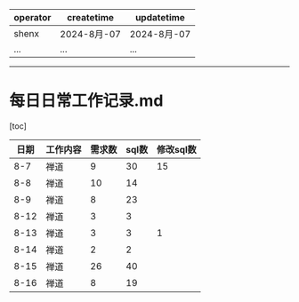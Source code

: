 | operator | createtime | updatetime |
| ---- | ---- | ---- |
| shenx | 2024-8月-07 | 2024-8月-07  |
| ... | ... | ... |
---
# 每日日常工作记录.md

[toc]

| 日期 | 工作内容 | 需求数 | sql数 | 修改sql数 |
| ---- | ---- | ---- | ---- | ---- |
| 8-7 | 禅道 | 9 | 30 | 15 | 
| 8-8 | 禅道 | 10 | 14 |  |
| 8-9 | 禅道 | 8 | 23 | |
| 8-12 | 禅道 | 3 | 3 | |
| 8-13 | 禅道 | 3 | 3 | 1 |
| 8-14 | 禅道 | 2 | 2 | |
| 8-15 | 禅道 | 26 | 40 | |
| 8-16 | 禅道 | 8 | 19 | |
